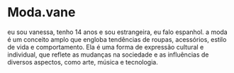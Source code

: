# Moda.vane
eu sou vanessa, tenho 14 anos e sou estrangeira, eu falo espanhol.
a  moda é um conceito amplo que engloba tendências de roupas, acessórios, estilo de vida e comportamento. Ela é uma forma de expressão cultural e individual, que reflete as mudanças na sociedade e as influências de diversos aspectos, como arte, música e tecnologia.